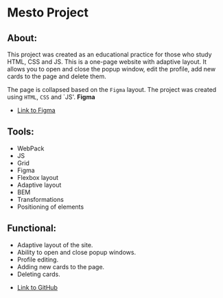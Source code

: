 # Mesto Project

## About:

This project was created as an educational practice for those who study HTML, 
CSS and JS. This is a one-page website with adaptive layout. It allows you to open and close
the popup window, edit the profile, add new cards to the page and delete them.

The page is collapsed based on the `Figma` layout. The project was 
created using `HTML`, `CSS` and `JS'.
**Figma**

* [Link to Figma](https://www.figma.com/file/2cn9N9jSkmxD84oJik7xL7/JavaScript.-Sprint-4?node-id=0%3A1)

## Tools:

+ WebPack
+ JS
+ Grid
+ Figma
+ Flexbox layout
+ Adaptive layout
+ BEM
+ Transformations
+ Positioning of elements

## Functional: 

- Adaptive layout of the site.
- Ability to open and close popup windows.
- Profile editing.
- Adding new cards to the page.
- Deleting cards.

* [Link to GitHub](https://evgenytryzo.github.io/Mesto-Project/src/index.html)

